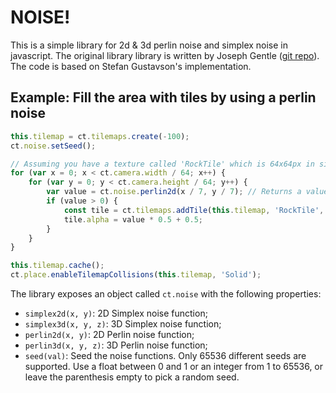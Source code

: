 # NOISE!

This is a simple library for 2d & 3d perlin noise and simplex noise in javascript. The original library library is written by Joseph Gentle ([git repo](https://github.com/josephg/noisejs)). The code is based on Stefan Gustavson's implementation.

## Example: Fill the area with tiles by using a perlin noise

```js
this.tilemap = ct.tilemaps.create(-100);
ct.noise.setSeed();

// Assuming you have a texture called 'RockTile' which is 64x64px in size.
for (var x = 0; x < ct.camera.width / 64; x++) {
    for (var y = 0; y < ct.camera.height / 64; y++) {
        var value = ct.noise.perlin2d(x / 7, y / 7); // Returns a value from -1 to 1.
        if (value > 0) {
            const tile = ct.tilemaps.addTile(this.tilemap, 'RockTile', x*64, y*64);
            tile.alpha = value * 0.5 + 0.5;
        }
    }
}

this.tilemap.cache();
ct.place.enableTilemapCollisions(this.tilemap, 'Solid');
```

The library exposes an object called `ct.noise` with the following properties:

* `simplex2d(x, y)`: 2D Simplex noise function;
* `simplex3d(x, y, z)`: 3D Simplex noise function;
* `perlin2d(x, y)`: 2D Perlin noise function;
* `perlin3d(x, y, z)`: 3D Perlin noise function;
* `seed(val)`: Seed the noise functions. Only 65536 different seeds are supported. Use a float between 0 and 1 or an integer from 1 to 65536, or leave the parenthesis empty to pick a random seed.
